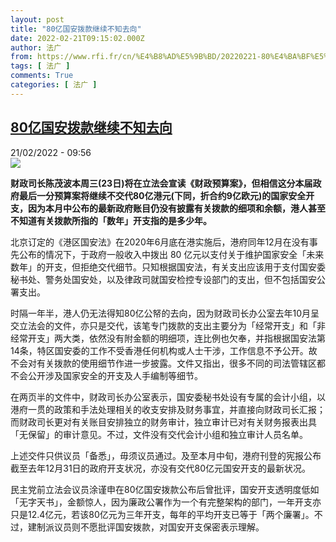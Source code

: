 ```yaml
---
layout: post
title: "80亿国安拨款继续不知去向"
date: 2022-02-21T09:15:02.000Z
author: 法广
from: https://www.rfi.fr/cn/%E4%B8%AD%E5%9B%BD/20220221-80%E4%BA%BF%E5%9B%BD%E5%AE%89%E6%8B%A8%E6%AC%BE%E7%BB%A7%E7%BB%AD%E4%B8%8D%E7%9F%A5%E5%8E%BB%E5%90%91
tags: [ 法广 ]
comments: True
categories: [ 法广 ]
---
```

<!--1645434902000-->
[80亿国安拨款继续不知去向](https://www.rfi.fr/cn/%E4%B8%AD%E5%9B%BD/20220221-80%E4%BA%BF%E5%9B%BD%E5%AE%89%E6%8B%A8%E6%AC%BE%E7%BB%A7%E7%BB%AD%E4%B8%8D%E7%9F%A5%E5%8E%BB%E5%90%91)
------

<div>
<div>21/02/2022 - 09:56</div><img src="https://s.rfi.fr/media/display/c82159a4-f7e8-11ea-9d18-005056a98db9/w:1280/p:16x9/2020-09-15T081002Z_764560063_RC2WYI9X7PEY_RTRMADP_3_HONGKONG-SECURITY.JPG"><p><strong>                    财政司长陈茂波本周三(23日)将在立法会宣读《财政预算案》，但相信这分本届政府最后一分预算案将继续不交代80亿港元(下同，折合约9亿欧元)的国家安全开支，因为本月中公布的最新政府账目仍没有披露有关拨款的细项和余额，港人甚至不知道有关拨款所指的「数年」开支指的是多少年。                </strong></p><div >                    <p>北京订定的《港区国安法》在2020年6月底在港实施后，港府同年12月在没有事先公布的情况下，于政府一般收入中拨出 80 亿元以支付关于维护国家安全「未来数年」的开支，但拒绝交代细节。只知根据国安法，有关支出应该用于支付国安委秘书处、警务处国安处，以及律政司就国安检控专设部门的支出，但不包括国安公署支出。</p><p>时隔一年半，港人仍无法得知80亿公帑的去向，因为财政司长办公室去年10月呈交立法会的文件，亦只是交代，该笔专门拨款的支出主要分为「经常开支」和「非经常开支」两大类，依然没有附金额的明细项，连比例也欠奉，并指根据国安法第14条，特区国安委的工作不受香港任何机构或人士干涉，工作信息不予公开。故不会对有关拨款的使用细节作进一步披露。文件又指出，很多不同的司法管辖区都不会公开涉及国家安全的开支及人手编制等细节。</p><p>在两页半的文件中，财政司长办公室表示，国安委秘书处设有专属的会计小组，以港府一贯的政策和手法处理相关的收支安排及财务事宜，并直接向财政司长汇报；而财政司长更对有关账目安排独立的财务审计，独立审计已对有关财务报表出具「无保留」的审计意见。不过，文件没有交代会计小组和独立审计人员名单。</p><p>上述交件只供议员「备悉」，毋须议员通过。及至本月中旬，港府刊登的宪报公布截至去年12月31日的政府开支状况，亦没有交代80亿元国安开支的最新状况。</p><p>民主党前立法会议员涂谨申在80亿国安拨款公布后曾批评，国安开支透明度低如「无字天书」，金额惊人，因为廉政公署作为一个有完整架构的部门，一年开支亦只是12.4亿元，若该80亿元为三年开支，每年的平均开支已等于「两个廉署」。不过，建制派议员则不愿批评国安拨款，对国安开支保密表示理解。</p>                                            <div data-selfpromo-newsletter>    </div>    <div data-selfpromo-app>    </div>                </div>
</div>
